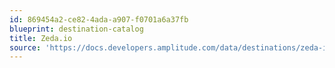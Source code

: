 ```yaml
---
id: 869454a2-ce82-4ada-a907-f0701a6a37fb
blueprint: destination-catalog
title: Zeda.io
source: 'https://docs.developers.amplitude.com/data/destinations/zeda-io'
---
```

